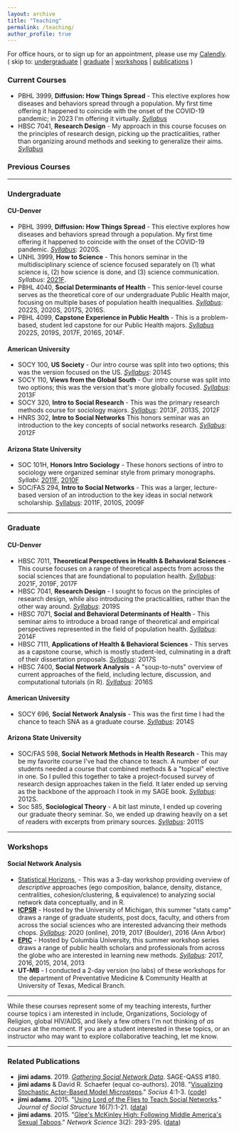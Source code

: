 ```yaml
---
layout: archive
title: "Teaching"
permalink: /teaching/
author_profile: true
---
```

For office hours, or to sign up for an appointment, please use my [Calendly](https://calendly.com/jimiadams).<br>
( skip to: [undergraduate](#undergraduate) | [graduate](#graduate) | [workshops](#workshops) | [publications](#related-publications) )

### Current Courses
  - PBHL 3999, **Diffusion: How Things Spread** - This elective explores how diseases and behaviors spread through a population. My first time offering it happened to coincide with the onset of the COVID-19 pandemic; in 2023 I'm offering it virtually. [*Syllabus*](../files/2023S_PBHL3999_syllabus.pdf)
  - HBSC 7041, **Research Design** - My approach in this course focuses on the principles of research design, picking up the practicalities, rather than organizing around methods and seeking to generalize their aims. [*Syllabus*](../files/2023S_HBSC7041_syllabus.pdf)

### Previous Courses
_____
### Undergraduate
#### CU-Denver
  - PBHL 3999, **Diffusion: How Things Spread** - This elective explores how diseases and behaviors spread through a population. My first time offering it happened to coincide with the onset of the COVID-19 pandemic. [*Syllabus*](../files/2020S_PBHL3999_syllabus.pdf): 2020S.
  - UNHL 3999, **How to Science** - This honors seminar in the multidisciplinary science of science focused separately on (1) what science is, (2) how science is done, and (3) science communication. *Syllabus*: [2021F](../files/2021F_UNHL3999_syllabus.pdf).
  - PBHL 4040, **Social Determinants of Health** - This senior-level course serves as the theoretical core of our undergraduate Public Health major, focusing on multiple  bases of population health inequalities. [*Syllabus*](../files/2022S_PBHL4040_syllabus.pdf): 2022S, 2020S, 2017S, 2016S.
  - PBHL 4099, **Capstone Experience in Public Health** - This is a problem-based, student led capstone for our Public Health majors. [*Syllabus*](../files/2022S_PBHL4099_syllabus.pdf) 2022S, 2019S, 2017F, 2016S, 2014F.

#### American University
  - SOCY 100, **US Society** - Our intro course was split into two options; this was the version focused on the US. [*Syllabus*](../files/2014S_SOCY100_syllabus.pdf): 2014S
  - SOCY 110, **Views from the Global South** - Our intro course was split into two options; this was the version that's more globally focused. [*Syllabus*](../files/2013F_SOCY110_syllabus.pdf): 2013F
  - SOCY 320, **Intro to Social Research** - This was the primary research methods course for sociology majors. [*Syllabus*](../files/2013F_SOCY320_syllabus.pdf): 2013F, 2013S, 2012F
  - HNRS 302, **Intro to Social Networks** This honors seminar was an introduction to the key concepts of social networks research. [*Syllabus*](../files/2012F_HNRS302_syllabus.pdf): 2012F

#### Arizona State University
  - SOC 101H, **Honors Intro Sociology** - These honors sections of intro to sociology were organized seminar style from primary monographs. *Syllabi*: [2011F](../files/2011F_SOC101_syllabus.pdf), [2010F](../files/2010F_SOC101_syllabus.pdf)
  - SOC/FAS 294, **Intro to Social Networks** - This was a larger, lecture-based version of an introduction to the key ideas in social network scholarship. [Syllabus](../files/2011F_SOC294_syllabus.pdf): 2011F, 2010S, 2009F
  
_____
### Graduate
#### CU-Denver
  - HBSC 7011, **Theoretical Perspectives in Health & Behavioral Sciences** - This course focuses on a range of theoretical aspects from across the social sciences that are foundational to population health. [*Syllabus*](../files/2021F_HBSC7011_syllabus.pdf): 2021F, 2019F, 2017F
  - HBSC 7041, **Research Design** - I sought to focus on the principles of research design, while also introducing the practicalities, rather than the other way around. [*Syllabus*](../files/2019S_HBSC7041_syllabus.pdf): 2019S
  - HBSC 7071, **Social and Behavioral Determinants of Health** - This seminar aims to introduce a broad range of theoretical and empirical perspectives represented in the field of population health. [*Syllabus*](../files/2014F_HBSC7071_syllabus.pdf): 2014F
  - HBSC 7111, **Applications of Health & Behavioral Sciences** - This serves as a capstone course, which is mostly student-led, culminating in a draft of their dissertation proposals. [*Syllabus*](../files/2017S_HBSC7111_syllabus.pdf): 2017S
  - HBSC 7400, **Social Network Analysis** - A "soup-to-nuts" overview of current approaches of the field, including lecture, discussion, and computational tutorials (in R). [*Syllabus*](../files/2016S_HBSC7400_syllabus.pdf): 2016S

#### American University
  - SOCY 696, **Social Network Analysis** - This was the first time I had the chance to teach SNA as a graduate course. [*Syllabus*](../files/2014S_SOCY696_syllabus.pdf): 2014S
  
#### Arizona State University
  - SOC/FAS 598, **Social Network Methods in Health Research** - This may be my favorite course I've had the chance to teach. A number of our students needed a course that combined methods & a "topical" elective in one. So I pulled this together to take a project-focused survey of research design approaches taken in the field. It later ended up serving as the backbone of the approach I took in my SAGE book. [*Syllabus*](../files/2012S_SOC598_syllabus.pdf): 2012S.
  - Soc 585, **Sociological Theory** - A bit last minute, I ended up covering our graduate theory seminar. So, we ended up drawing heavily on a set of readers with excerpts from primary sources. [*Syllabus*](../files/2011S_SOC585_syllabus): 2011S
  
_____
### Workshops
#### Social Network Analysis
  - [Statistical Horizons](https://statisticalhorizons.com/seminars/introduction-to-social-network-analysis3/), - This was a 3-day workshop providing overview of *descriptive* approaches (ego composition, balance, density, distance, centralities, cohesion/clustering, & equivalence) to analyzing social network data conceptually, and in R.
  - [**ICPSR**](https://www.icpsr.umich.edu/web/pages/sumprog/index.html) - Hosted by the University of Michigan, this summer "stats camp" draws a range of graduate students, post docs, faculty, and others from across the social sciences who are interested advancing their methods chops. [*Syllabus*](../files/ICPSR_SNA_Syllabus.pdf): 2020 (online), 2019, 2017 (Boulder), 2016 (Ann Arbor)
  - [**EPIC**](https://www.publichealth.columbia.edu/research/episummercolumbia) - Hosted by Columbia University, this summer workshop series draws a range of public health scholars and professionals from across the globe who are interested in learning new methods. [*Syllabus*](../files/EPIC_SNA_Syllabus.pdf): 2017, 2016, 2015, 2014, 2013
  - **UT-MB** - I conducted a 2-day version (no labs) of these workshops for the department of Preventative Medicine & Community Health at University of Texas, Medical Branch.
  
_____
While these courses represent some of my teaching interests, further course topics i am interested in include, Organizations, Sociology of Religion, global HIV/AIDS, and likely a few others I'm not thinking of *as courses* at the moment. If you are a student interested in these topics, or an instructor who may want to explore collaborative teaching, let me know.

_____
### Related Publications

  - **jimi adams**. 2019. *[Gathering Social Network Data](https://us.sagepub.com/en-us/nam/gathering-social-network-data/book260973)*. SAGE-QASS #180.
  - **jimi adams** & David R. Schaefer (equal co-authors). 2018. "[Visualizing Stochastic Actor-Based Model Microsteps](https://journals.sagepub.com/doi/10.1177/2378023118816545)." *Socius* 4:1-3. ([code](https://github.com/jimiadams/SABM-VIz))
  - **jimi adams**. 2015. "[Using Lord of the Flies to Teach Social Networks](https://www.exeley.com/journal_of_social_structure/doi/10.21307/joss-2019-017)." *Journal of Social Structure* 16(7):1-21. ([data](https://osf.io/d6yx5/))
  - **jimi adams**. 2015. "[Glee's McKinley High: Following Middle America's Sexual Taboos](../files/2015_NS.pdf)." *Network Science* 3(2): 293-295. ([data](https://osf.io/879pn/))
